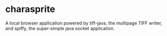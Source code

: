 charasprite
===========

A local browser application powered by tiff-java, the multipage TIFF writer, and spiffy, the super-simple java socket application.
